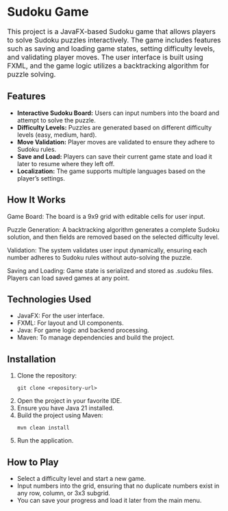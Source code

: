 <h1>Sudoku Game</h1>
<p style="font-size: 16px;">This project is a JavaFX-based Sudoku game that allows players to solve Sudoku puzzles interactively. The game includes features such as saving and loading game states, setting difficulty levels, and validating player moves. The user interface is built using FXML, and the game logic utilizes a backtracking algorithm for puzzle solving.</p>

<h2>Features</h2>
<ul style="font-size: 14px;">
    <li><strong>Interactive Sudoku Board:</strong> Users can input numbers into the board and attempt to solve the puzzle.</li>
    <li><strong>Difficulty Levels:</strong> Puzzles are generated based on different difficulty levels (easy, medium, hard).</li>
    <li><strong>Move Validation:</strong> Player moves are validated to ensure they adhere to Sudoku rules.</li>
    <li><strong>Save and Load:</strong> Players can save their current game state and load it later to resume where they left off.</li>
    <li><strong>Localization:</strong> The game supports multiple languages based on the player’s settings.</li>
</ul>

<h2>How It Works</h2>
<p style="font-size: 14px;">Game Board: The board is a 9x9 grid with editable cells for user input.</p>
<p style="font-size: 14px;">Puzzle Generation: A backtracking algorithm generates a complete Sudoku solution, and then fields are removed based on the selected difficulty level.</p>
<p style="font-size: 14px;">Validation: The system validates user input dynamically, ensuring each number adheres to Sudoku rules without auto-solving the puzzle.</p>
<p style="font-size: 14px;">Saving and Loading: Game state is serialized and stored as .sudoku files. Players can load saved games at any point.</p>

<h2>Technologies Used</h2>
<ul style="font-size: 14px;">
    <li>JavaFX: For the user interface.</li>
    <li>FXML: For layout and UI components.</li>
    <li>Java: For game logic and backend processing.</li>
    <li>Maven: To manage dependencies and build the project.</li>
</ul>

<h2>Installation</h2>
<ol style="font-size: 14px;">
    <li>Clone the repository:</li>
    <pre><code>git clone &lt;repository-url&gt;</code></pre>
    <li>Open the project in your favorite IDE.</li>
    <li>Ensure you have Java 21 installed.</li>
    <li>Build the project using Maven:</li>
    <pre><code>mvn clean install</code></pre>
    <li>Run the application.</li>
</ol>

<h2>How to Play</h2>
<ul style="font-size: 14px;">
    <li>Select a difficulty level and start a new game.</li>
    <li>Input numbers into the grid, ensuring that no duplicate numbers exist in any row, column, or 3x3 subgrid.</li>
    <li>You can save your progress and load it later from the main menu.</li>
</ul>
